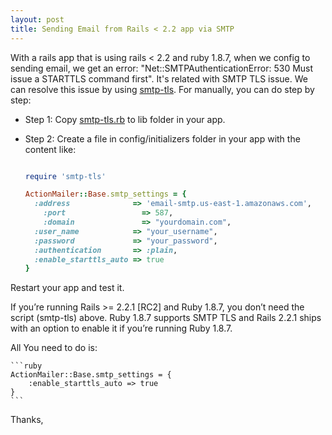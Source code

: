 ```yaml
---
layout: post
title: Sending Email from Rails < 2.2 app via SMTP
---
```


With a rails app that is using rails < 2.2 and ruby 1.8.7, when we config to sending email, we get an error: "Net::SMTPAuthenticationError: 530 Must issue a STARTTLS command first". It's related with SMTP TLS issue. We can resolve this issue by using [smtp-tls](https://github.com/ambethia/smtp-tls). For manually, you can do step by step: 

- Step 1: Copy [smtp-tls.rb](https://github.com/ambethia/smtp-tls/blob/master/lib/smtp-tls.rb) to lib folder in your app.
- Step 2: Create a file in config/initializers folder in your app with the content like: 
    
    ```ruby
    
    require 'smtp-tls'

    ActionMailer::Base.smtp_settings = {
      :address              => 'email-smtp.us-east-1.amazonaws.com',
    	:port                 => 587,
    	:domain               => "yourdomain.com",
      :user_name            => "your_username",
      :password             => "your_password",
      :authentication       => :plain,
      :enable_starttls_auto => true
    }
    ```
    
Restart your app and test it.

If you’re running Rails >= 2.2.1 [RC2] and Ruby 1.8.7, you don’t need the script (smtp-tls) above. Ruby 1.8.7 supports SMTP TLS and Rails 2.2.1 ships with an option to enable it if you’re running Ruby 1.8.7.

All You need to do is:

    ```ruby
    ActionMailer::Base.smtp_settings = {
        :enable_starttls_auto => true
    }
    ```

Thanks,
